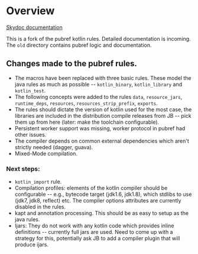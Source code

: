 # Overview

[Skydoc documentation](https://hsyed.github.io/rules_kotlin/kotlin/kotlin.html)

This is a fork of the pubref kotlin rules. Detailed documentation is incoming. The `old` directory contains pubref logic and documentation.

## Changes made to the pubref rules.

* The macros have been replaced with three basic rules. These model the java rules as much as possible -- `kotlin_binary`, `kotlin_library` and `kotlin_test`.
* The following concepts were added to the rules `data`, `resource_jars`, `runtime_deps`, `resources`, `resources_strip_prefix`, `exports`.
* The rules should dictate the version of kotlin used for the most case, the libraries are included in the distribution 
compile releases from JB -- pick them up from here (later: make the toolchain configurable).
* Persistent worker support was missing, worker protocol in pubref had other issues.
* The compiler depends on common external dependencies which aren't strictly needed (dagger, guava).
* Mixed-Mode compilation.


### Next steps:

* `kotlin_import` rule.
* Compilation profiles: elements of the kotlin compiler should be configurable -- e.g., bytecode target (jdk1.6, jdk1.8), which stdlibs to use (jdk7, jdk8, reflect) etc. The compiler options attributes are currently disabled in the rules.
* kapt and annotation processing. This should be as easy to setup as the java rules.
* Ijars: They do not work with any kotlin code which provides inline definitions -- currently full jars are used.
         Need to come up with a strategy for this, potentially ask JB to add a compiler plugin that will produce ijars.

